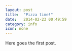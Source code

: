 ```yaml
---
layout: post
title:  "Pizza time!"
date:   2014-02-23 00:49:59
category: info
icon: none
---
```


Here goes the first post.
